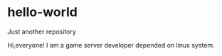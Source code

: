 # hello-world
Just another repository

Hi,everyone!
I am a game server developer depended on linux system.
